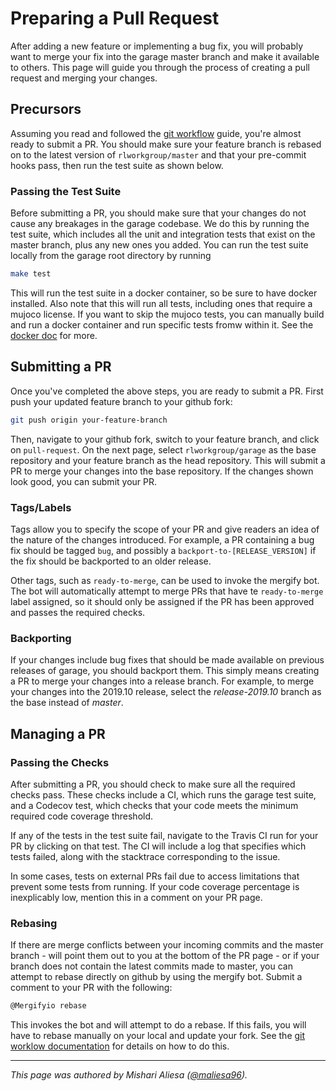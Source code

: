 
# Preparing a Pull Request

After adding a new feature or implementing a bug fix, you will probably want to
merge your fix into the garage master branch and make it available to others.
This page will guide you through the process of creating a pull request and
merging your changes.

## Precursors

Assuming you read and followed the [git workflow](git_workflow.md) guide,
you're almost ready to submit a PR. You should make sure your feature branch is
rebased on to the latest version of `rlworkgroup/master` and that your
pre-commit hooks pass, then run the test suite as shown below.

### Passing the Test Suite

Before submitting a PR, you should make sure that your changes do not cause any
breakages in the garage codebase. We do this by running the test suite, which
includes all the unit and integration tests that exist on the master branch,
plus any new ones you added. You can run the test suite locally from the garage
root directory by running

```sh
make test
```

This will run the test suite in a docker container, so be sure to have docker
installed. Also note that this will run all tests, including ones that require a
mujoco license. If you want to skip the mujoco tests, you can manually build
and run a docker container and run specific tests fromw within it. See the
[docker doc](docker.md) for more.

## Submitting a PR

Once you've completed the above steps, you are ready to submit a PR. First push
your updated feature branch to your github fork:

```sh
git push origin your-feature-branch
```

Then, navigate to your github fork, switch to your feature branch, and click on
`pull-request`.  On the next page, select `rlworkgroup/garage` as the base
repository and your feature branch as the head repository. This will submit a
PR to merge your changes into the base repository. If the changes shown look
good, you can submit your PR.

### Tags/Labels

Tags allow you to specify the scope of your PR and give readers an idea of the
nature of the changes introduced. For example, a PR containing a bug
fix should be tagged `bug`, and possibly a `backport-to-[RELEASE_VERSION]` if
the fix should be backported to an older release.

Other tags, such as `ready-to-merge`, can be used to invoke the mergify bot.
The bot will automatically attempt to merge PRs that have te `ready-to-merge`
label assigned, so it should only be assigned if the PR has been approved and
passes the required checks.

### Backporting

If your changes include bug fixes that should be made available on previous
releases of garage, you should backport them. This simply means creating a PR
to merge your changes into a release branch. For example, to merge your changes
into the 2019.10 release, select the *release-2019.10* branch as the base
instead of *master*.

## Managing a PR

### Passing the Checks

After submitting a PR, you should check to make sure all the required checks
pass. These checks include a CI, which runs the garage test suite, and a Codecov
test, which checks that your code meets the minimum required code coverage
threshold.

If any of the tests in the test suite fail, navigate to the Travis CI run for
your PR by clicking on that test. The CI will include a log that specifies which
tests failed, along with the stacktrace corresponding to the issue.

In some cases, tests on external PRs fail due to access limitations that prevent
some tests from running. If your code coverage percentage is inexplicably low,
mention this in a comment on your PR page.

### Rebasing

If there are merge conflicts between your incoming commits and the master
branch - will point them out to you at the bottom of the PR page - or if your
branch does not contain the latest commits made to master,  you can attempt to
rebase directly on github by using the mergify bot. Submit a comment to your PR
with the following:

```sh
@Mergifyio rebase
```

This invokes the bot and will attempt to do a rebase. If this fails, you will
have to rebase manually on your local and update your fork. See the
[git worklow documentation](git_workflow.md) for details on how to do this.

----

*This page was authored by Mishari Aliesa ([@maliesa96](https://github.com/maliesa96)).*
